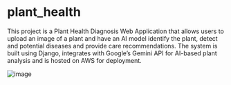 # plant_health
This project is a Plant Health Diagnosis Web Application that allows users to upload an image of a plant and have an AI model identify the plant, detect and potential diseases and provide care recommendations. The system is built using Django, integrates with Google’s Gemini API for AI-based plant analysis and is hosted on AWS for deployment.

![image](https://github.com/user-attachments/assets/562426d2-f112-4741-951c-a6405d259c4f)
